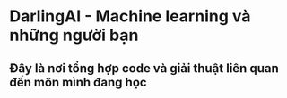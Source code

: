 # DarlingAI - Machine learning và những người bạn
## Đây là nơi tổng hợp code và giải thuật liên quan đến môn mình đang học

